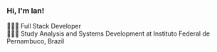 ### Hi, I'm Ian!

👨🏻‍💻 Full Stack Developer<br/>
🧑🏻‍🎓 Study Analysis and Systems Development at Instituto Federal de Pernambuco, Brazil
